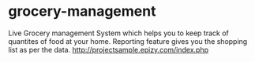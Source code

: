 # grocery-management
 Live Grocery management System which helps you to keep track of  quantites of food at your home. Reporting feature gives you the shopping list as per the data.
http://projectsample.epizy.com/index.php
